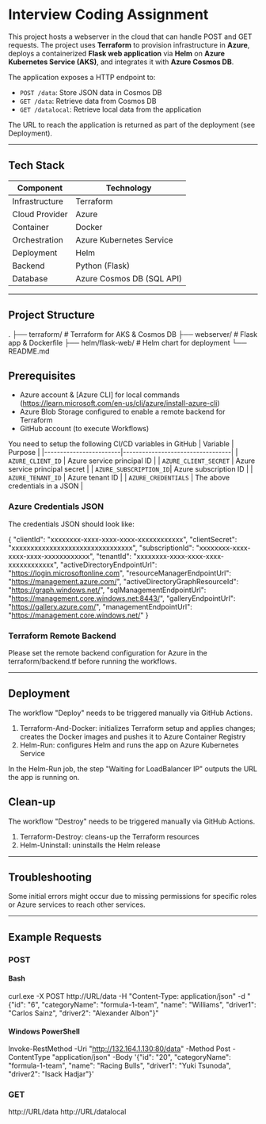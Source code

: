 # Interview Coding Assignment

This project hosts a webserver in the cloud that can handle POST and GET requests. The project uses **Terraform** to provision infrastructure in **Azure**, deploys a containerized **Flask web application** via **Helm** on **Azure Kubernetes Service (AKS)**, and integrates it with **Azure Cosmos DB**.

The application exposes a HTTP endpoint to:
- `POST /data`: Store JSON data in Cosmos DB
- `GET /data`: Retrieve data from Cosmos DB
- `GET /datalocal`: Retrieve local data from the application

The URL to reach the application is returned as part of the deployment (see Deployment).

---

## Tech Stack

| Component      | Technology                |
|----------------|----------------------------|
| Infrastructure | Terraform                  |
| Cloud Provider | Azure                      |
| Container      | Docker                     |
| Orchestration  | Azure Kubernetes Service   |
| Deployment     | Helm                       |
| Backend        | Python (Flask)             |
| Database       | Azure Cosmos DB (SQL API)  |

---

## Project Structure
. 
├── terraform/ # Terraform for AKS & Cosmos DB 
├── webserver/ # Flask app & Dockerfile 
├── helm/flask-web/ # Helm chart for deployment 
└── README.md

## Prerequisites

- Azure account & [Azure CLI] for local commands (https://learn.microsoft.com/en-us/cli/azure/install-azure-cli)
- Azure Blob Storage configured to enable a remote backend for Terraform
- GitHub account (to execute Workflows)

You need to setup the following CI/CD variables in GitHub
| Variable               | Purpose                          |
|------------------------|----------------------------------|
| `AZURE_CLIENT_ID`      | Azure service principal ID       |
| `AZURE_CLIENT_SECRET`  | Azure service principal secret   |
| `AZURE_SUBSCRIPTION_ID`| Azure subscription ID            |
| `AZURE_TENANT_ID`      | Azure tenant ID                  |
| `AZURE_CREDENTIALS`    | The above credentials in a JSON  |

### Azure Credentials JSON
The credentials JSON should look like:

{
  "clientId": "xxxxxxxx-xxxx-xxxx-xxxx-xxxxxxxxxxxx",
  "clientSecret": "xxxxxxxxxxxxxxxxxxxxxxxxxxxxxxxx",
  "subscriptionId": "xxxxxxxx-xxxx-xxxx-xxxx-xxxxxxxxxxxx",
  "tenantId": "xxxxxxxx-xxxx-xxxx-xxxx-xxxxxxxxxxxx",
  "activeDirectoryEndpointUrl": "https://login.microsoftonline.com",
  "resourceManagerEndpointUrl": "https://management.azure.com/",
  "activeDirectoryGraphResourceId": "https://graph.windows.net/",
  "sqlManagementEndpointUrl": "https://management.core.windows.net:8443/",
  "galleryEndpointUrl": "https://gallery.azure.com/",
  "managementEndpointUrl": "https://management.core.windows.net/"
}

### Terraform Remote Backend
Please set the remote backend configuration for Azure in the terraform/backend.tf before running the workflows.

---

## Deployment

The workflow "Deploy" needs to be triggered manually via GitHub Actions.

1. Terraform-And-Docker: initializes Terraform setup and applies changes; creates the Docker images and pushes it to Azure Container Registry
2. Helm-Run: configures Helm and runs the app on Azure Kubernetes Service

In the Helm-Run job, the step "Waiting for LoadBalancer IP" outputs the URL the app is running on.

## Clean-up
The workflow "Destroy" needs to be triggered manually via GitHub Actions.

1. Terraform-Destroy: cleans-up the Terraform resources
2. Helm-Uninstall: uninstalls the Helm release

---

## Troubleshooting

Some initial errors might occur due to missing permissions for specific roles or Azure services to reach other services.

---

## Example Requests

### POST
#### Bash
curl.exe -X POST http://URL/data -H "Content-Type: application/json" -d "{\"id\": \"6\", \"categoryName\": \"formula-1-team\", \"name\": \"Williams\", \"driver1\": \"Carlos Sainz\", \"driver2\": \"Alexander Albon\"}"
#### Windows PowerShell
Invoke-RestMethod -Uri "http://132.164.1.130:80/data" -Method Post -ContentType "application/json" -Body '{"id": "20", "categoryName": "formula-1-team", "name": "Racing Bulls", "driver1": "Yuki Tsunoda", "driver2": "Isack Hadjar"}'

### GET
http://URL/data
http://URL/datalocal
